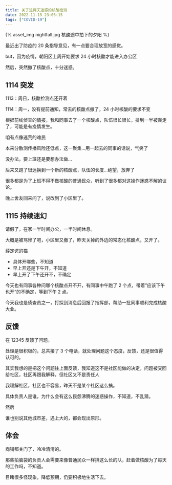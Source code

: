 ```yaml
---
title: 关于这两天迷惑的核酸检测
date: 2022-11-15 23:05:15
tags: ["COVID-19"]
---
```


<div class="qrImgWrapper">
{% asset_img nightfall.jpg 核酸途中拍下的夕阳 %}
</div>

最近出了防疫的 20 条指导意见，有一点要合理放宽的感觉。

but，因为疫情，朝阳区上周开始要求 24 小时核酸才能进入办公区

然后，突然撤了核酸点，十分迷惑。

## 1114 突发

1113：周日，核酸检测点还开着

1114：周一，没有提前通知，常去的核酸点撤了，24 小时核酸的要求不变

根据前线侦查的情报，我和同事去了一个核酸点，队伍很长很长，排到一半被轰走了，可能是有疫情发生。

咱有点像逃荒的难民

本来分散测传播风险还低点，这一聚集...用一起去的同事的话说，气笑了

没办法，要上班还是要想办法做...

后来又跑了很远换到一个新的核酸点，队伍的长度...绝望，放弃了

很多都是为了上班不得不做核酸的普通民众，听到了很多都对这操作迷惑不解的议论。

晚上舍友回来问了，说改到了小区里了。

## 1115 持续迷幻

请假了，在家一半时间办公，一半时间休息。

大概是被骂惨了吧，小区里又撤了，昨天关掉的外边的常态化核酸点，又开了。

薛定谔的猫

- 具体开哪些，不知道
- 早上开还是下午开，不知道
- 早上开了下午还开不，不确定

今天也有同事各种问哪个核酸点开不开，有同事中午跑了 2 个点，带着”应该下午也开“的不确定，等到下午 2 点。

今天我也是侦查员之一，打探到消息后回报了指挥部，帮助一批同事顺利完成核酸大业。

## 反馈

在 12345 反馈了问题。

处理是很积极的，总共接了 3 个电话，就处理问题这个态度，反馈，还是很值得认可的。

其实我想的是把这个问题往上面反馈，我知道这不是社区能做的决定，问题被交回给社区，社区再跟我解释，但社区又不是责任人

我理解社区，社区也不容易，昨天不是某个社区这么搞。

具体负责人是谁，为什么会有这么民怨沸腾的迷惑操作，不知道，不乱猜。

然后

谁也别说其他城市差，遇上大的，都会现出原形。

## 体会

商铺都关门了，冷冷清清的。

那些拍脑袋的负责人会需要来像普通民众一样排这么长的队，赶着做核酸为了每天的工作吗，不知道。

目睹很多怪现象，降低预期，仍要积极地生活下去。
